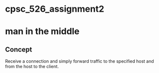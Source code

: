 # cpsc_526_assignment2
# man in the middle

## Concept ##
Receive a connection and simply forward traffic to the specified host and from the host to the client.
